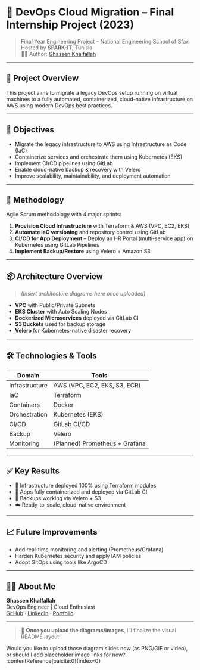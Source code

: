 # 🚀 DevOps Cloud Migration – Final Internship Project (2023)

> Final Year Engineering Project – National Engineering School of Sfax  
> Hosted by **SPARK-IT**, Tunisia  
> 👨‍💻 Author: [Ghassen Khalfallah](https://www.linkedin.com/in/ghassenkhalfallah/)

---

## 🧭 Project Overview

This project aims to migrate a legacy DevOps setup running on virtual machines to a fully automated, containerized, cloud-native infrastructure on AWS using modern DevOps best practices.

---

## 🎯 Objectives

- Migrate the legacy infrastructure to AWS using Infrastructure as Code (IaC)
- Containerize services and orchestrate them using Kubernetes (EKS)
- Implement CI/CD pipelines using GitLab
- Enable cloud-native backup & recovery with Velero
- Improve scalability, maintainability, and deployment automation

---

## 🧪 Methodology

Agile Scrum methodology with 4 major sprints:
1. **Provision Cloud Infrastructure** with Terraform & AWS (VPC, EC2, EKS)
2. **Automate IaC versioning** and repository control using GitLab
3. **CI/CD for App Deployment** – Deploy an HR Portal (multi-service app) on Kubernetes using GitLab Pipelines
4. **Implement Backup/Restore** using Velero + Amazon S3

---

## 📦 Architecture Overview

> *(Insert architecture diagrams here once uploaded)*

- **VPC** with Public/Private Subnets
- **EKS Cluster** with Auto Scaling Nodes
- **Dockerized Microservices** deployed via GitLab CI
- **S3 Buckets** used for backup storage
- **Velero** for Kubernetes-native disaster recovery

---

## 🛠️ Technologies & Tools

| Domain         | Tools                             |
|----------------|-----------------------------------|
| Infrastructure | AWS (VPC, EC2, EKS, S3, ECR)      |
| IaC            | Terraform                         |
| Containers     | Docker                            |
| Orchestration  | Kubernetes (EKS)                  |
| CI/CD          | GitLab CI/CD                      |
| Backup         | Velero                            |
| Monitoring     | (Planned) Prometheus + Grafana    |

---

## ✅ Key Results

- 🚀 Infrastructure deployed 100% using Terraform modules
- 🐳 Apps fully containerized and deployed via GitLab CI
- 🔁 Backups working via Velero + S3
- ☁️ Ready-to-scale, cloud-native environment

---

## 📈 Future Improvements

- Add real-time monitoring and alerting (Prometheus/Grafana)
- Harden Kubernetes security and apply IAM policies
- Adopt GitOps using tools like ArgoCD

---

## 🧑‍💻 About Me

**Ghassen Khalfallah**  
DevOps Engineer | Cloud Enthusiast  
[GitHub](https://github.com/GassenKalfallah) · [LinkedIn](https://www.linkedin.com/in/ghassenkhalfallah) · [Portfolio](https://gassenkalfallah.github.io/portfolio/)

---

> 📸 **Once you upload the diagrams/images**, I’ll finalize the visual README layout!

Would you like to upload those diagram slides now (as PNG/GIF or video), or should I add placeholder image links for now? ​:contentReference[oaicite:0]{index=0}​
